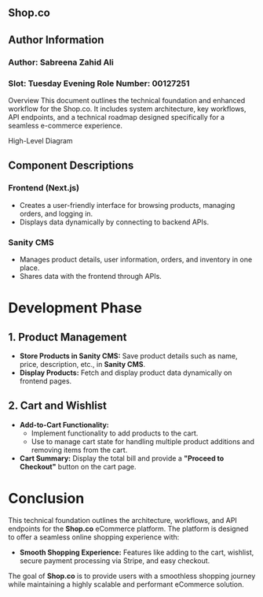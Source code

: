 ## Shop.co 
## Author Information
### Author: Sabreena Zahid Ali
### Slot: Tuesday Evening  Role Number: 00127251

Overview
This document outlines the technical foundation and enhanced workflow for the Shop.co. It includes system architecture, key workflows, API endpoints, and a technical roadmap designed specifically for a seamless e-commerce experience.

High-Level Diagram

## Component Descriptions
### Frontend (Next.js)
- Creates a user-friendly interface for browsing products, managing orders, and logging in.
- Displays data dynamically by connecting to backend APIs.

### Sanity CMS
- Manages product details, user information, orders, and inventory in one place.
- Shares data with the frontend through APIs.

# Development Phase

## 1. Product Management
- **Store Products in Sanity CMS:** Save product details such as name, price, description, etc., in **Sanity CMS**.
- **Display Products:** Fetch and display product data dynamically on frontend pages.

## 2. Cart and Wishlist
- **Add-to-Cart Functionality:** 
  - Implement functionality to add products to the cart.
  - Use to manage cart state for handling multiple product additions and removing items from the cart.
- **Cart Summary:** Display the total bill and provide a **"Proceed to Checkout"** button on the cart page.


# Conclusion

This technical foundation outlines the architecture, workflows, and API endpoints for the **Shop.co** eCommerce platform. The platform is designed to offer a seamless online shopping experience with:

- **Smooth Shopping Experience:** Features like adding to the cart, wishlist, secure payment processing via Stripe, and easy checkout.

The goal of **Shop.co** is to provide users with a smoothless shopping journey while maintaining a highly scalable and performant eCommerce solution.
